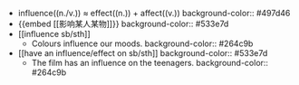 - influence((n./v.)) ≈ effect((n.)) + affect((v.))
  background-color:: #497d46
- {{embed [[影响某人某物]]}}
  background-color:: #533e7d
- [[influence sb/sth]]
	- Colours influence our moods.
	  background-color:: #264c9b
- [[have an influence/effect on sb/sth]]
  background-color:: #533e7d
	- The film has an influence on the teenagers.
	  background-color:: #264c9b